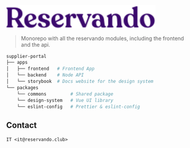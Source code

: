 <img src="https://raw.githubusercontent.com/fallemand/reservando/master/packages/design-system/images/logo.svg?token=AD24B7RVK72BN4DFLAD6WRTANNGBE" width="400" />

> Monorepo with all the reservando modules, including the frontend and the api.

```sh
supplier-portal
├── apps
│   ├── frontend   # Frontend App
│   └── backend    # Node API
│   └── storybook  # Docs website for the design system
└── packages
    └── commons         # Shared package
    └── design-system   # Vue UI library
    └── eslint-config   # Prettier & eslint-config
```

## Contact

```
IT <it@reservando.club>
```
